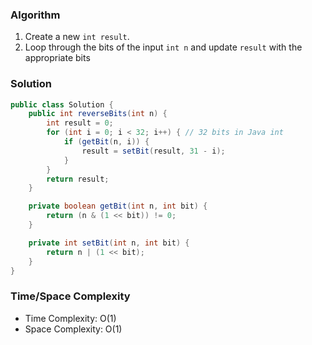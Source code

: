 ### Algorithm

1. Create a new `int result`.
1. Loop through the bits of the input `int n` and update `result` with the appropriate bits

### Solution

```java
public class Solution {
    public int reverseBits(int n) {
        int result = 0;
        for (int i = 0; i < 32; i++) { // 32 bits in Java int
            if (getBit(n, i)) {
                result = setBit(result, 31 - i);
            }
        }
        return result;
    }

    private boolean getBit(int n, int bit) {
        return (n & (1 << bit)) != 0;
    }

    private int setBit(int n, int bit) {
        return n | (1 << bit);
    }
}
```

### Time/Space Complexity

-  Time Complexity: O(1)
- Space Complexity: O(1)
